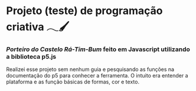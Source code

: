 # Projeto (teste) de programação criativa 𓂃🖌

### *Porteiro do Castelo Rá-Tim-Bum* feito em Javascript utilizando a biblioteca p5.js
  Realizei esse projeto sem nenhum guia e pesquisando as funções na documentação do p5 para conhecer a ferramenta.
  O intuito era entender a plataforma e as função básicas de formas, cor e texto.
